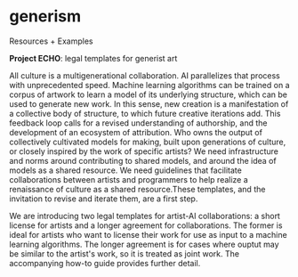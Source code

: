 # generism
Resources + Examples  
 
  **Project ECHO**: legal templates for generist art
  
 All culture is a multigenerational collaboration. AI parallelizes that process with unprecedented speed. Machine learning algorithms can be trained on a corpus of artwork to learn a model of its underlying structure, which can be used to generate new work. In this sense, new creation is a manifestation of a collective body of structure, to which future creative iterations add. This feedback loop calls for a revised understanding of authorship, and the development of an ecosystem of attribution. Who owns the output of collectively cultivated models for making, built upon generations of culture, or closely inspired by the work of specific artists? We need infrastructure and norms around contributing to shared models, and around the idea of models as a shared resource. We need guidelines that facilitate collaborations between artists and programmers to help realize a renaissance of culture as a shared resource.These templates, and the invitation to revise and iterate them, are a first step.


We are introducing two legal templates for artist-AI collaborations: a short license for artists and a longer agreement for collaborations. The former is ideal for artists who want to license their work for use as input to a machine learning algorithms. The longer agreement is for cases where ouptut may be similar to the artist's work, so it is treated as joint work. The accompanying how-to guide provides further detail.

  

